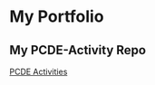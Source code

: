 # My Portfolio
## My PCDE-Activity Repo
<a href="http://jpalmas.github.io/PCDE-Activity-9.1"> PCDE Activities </a>
